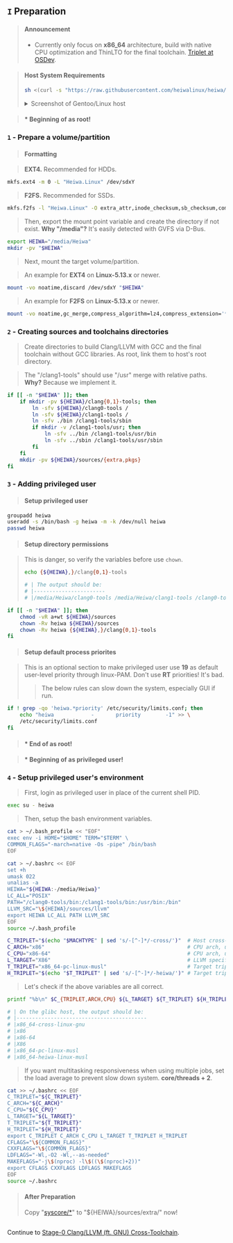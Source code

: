 ## `I` Preparation

> #### Announcement
> * Currently only focus on **x86_64** architecture, build with native CPU optimization and ThinLTO for the final toolchain. [Triplet at OSDev](https://wiki.osdev.org/Target_Triplet).

> #### Host System Requirements
> ```sh
> sh <(curl -s "https://raw.githubusercontent.com/heiwalinux/heiwa/main/version-check")
> ```
> <details>
> <summary>Screenshot of Gentoo/Linux host</summary>
> 
> <br>
> <p align="center"><img src="https://i.imgur.com/ZRNPehJ.png" alt=""/></p>
> 
> </details>

> #### * Beginning of as root!
### `1` - Prepare a volume/partition
> #### Formatting

> **EXT4.** Recommended for HDDs.
```bash
mkfs.ext4 -m 0 -L "Heiwa.Linux" /dev/sdxY
```
> **F2FS.** Recommended for SSDs.
```bash
mkfs.f2fs -l "Heiwa.Linux" -O extra_attr,inode_checksum,sb_checksum,compression,encrypt /dev/sdxY
```
> Then, export the mount point variable and create the directory if not exist. **Why "/media"?** It's easily detected with GVFS via D-Bus.
```bash
export HEIWA="/media/Heiwa"
mkdir -pv "$HEIWA"
```
> Next, mount the target volume/partition.

> An example for **EXT4** on **Linux-5.13.x** or newer.
```bash
mount -vo noatime,discard /dev/sdxY "$HEIWA"
```
> An example for **F2FS** on **Linux-5.13.x** or newer.
```bash
mount -vo noatime,gc_merge,compress_algorithm=lz4,compress_extension='*',compress_chksum,atgc /dev/sdxY "$HEIWA"
```

### `2` - Creating sources and toolchains directories
> Create directories to build Clang/LLVM with GCC and the final toolchain without GCC libraries. As root, link them to host's root directory.

> The "/clang1-tools" should use "/usr" merge with relative paths. **Why?** Because we implement it.
```bash
if [[ -n "$HEIWA" ]]; then
    if mkdir -pv ${HEIWA}/clang{0,1}-tools; then
        ln -sfv ${HEIWA}/clang0-tools /
        ln -sfv ${HEIWA}/clang1-tools /
        ln -sfv ./bin /clang1-tools/sbin
        if mkdir -v /clang1-tools/usr; then
            ln -sfv ../bin /clang1-tools/usr/bin
            ln -sfv ../sbin /clang1-tools/usr/sbin
        fi
    fi
    mkdir -pv ${HEIWA}/sources/{extra,pkgs}
fi
```

### `3` - Adding privileged user
> #### Setup privileged user
```bash
groupadd heiwa
useradd -s /bin/bash -g heiwa -m -k /dev/null heiwa
passwd heiwa
```
> #### Setup directory permissions

> This is danger, so verify the variables before use `chown`.
> ```bash
> echo {${HEIWA},}/clang{0,1}-tools
> ```
> ```bash
> # | The output should be:
> # |-----------------------
> # |/media/Heiwa/clang0-tools /media/Heiwa/clang1-tools /clang0-tools /clang1-tools
> ```
```bash
if [[ -n "$HEIWA" ]]; then
    chmod -vR a+wt ${HEIWA}/sources
    chown -Rv heiwa ${HEIWA}/sources
    chown -Rv heiwa {${HEIWA},}/clang{0,1}-tools
fi
```
> #### Setup default process priorites

> This is an optional section to make privileged user use **19** as default user-level priority through linux-PAM. Don't use **RT** priorities! It's bad.
> > The below rules can slow down the system, especially GUI if run.
```bash
if ! grep -qo 'heiwa.*priority' /etc/security/limits.conf; then
    echo "heiwa            -       priority        -1" >> \
    /etc/security/limits.conf
fi
```
> #### * End of as root!

> #### * Beginning of as privileged user!
### `4` - Setup privileged user's environment
> First, login as privileged user in place of the current shell PID.
```bash
exec su - heiwa
```
> Then, setup the bash environment variables.
```bash
cat > ~/.bash_profile << "EOF"
exec env -i HOME="$HOME" TERM="$TERM" \
COMMON_FLAGS="-march=native -Os -pipe" /bin/bash
EOF
```
```bash
cat > ~/.bashrc << EOF
set +h
umask 022
unalias -a
HEIWA="${HEIWA:-/media/Heiwa}"
LC_ALL="POSIX"
PATH="/clang0-tools/bin:/clang1-tools/bin:/usr/bin:/bin"
LLVM_SRC="\${HEIWA}/sources/llvm"
export HEIWA LC_ALL PATH LLVM_SRC
EOF
source ~/.bash_profile
```
```bash
C_TRIPLET="$(echo "$MACHTYPE" | sed 's/-[^-]*/-cross/')"  # Host cross-triplet, to be used to build GCC toolchain.
C_ARCH="x86"                                              # CPU arch, used to build Linux API headers.
C_CPU="x86-64"                                            # CPU arch, used to build static GCC in cross-toolchain.
L_TARGET="X86"                                            # LLVM specific arch build target.
T_TRIPLET="x86_64-pc-linux-musl"                          # Target triplet for final toolchain.
H_TRIPLET="$(echo "$T_TRIPLET" | sed 's/-[^-]*/-heiwa/')" # Target triplet for cross-toolchain.
```
> Let's check if the above variables are all correct.
```bash
printf "%b\n" $C_{TRIPLET,ARCH,CPU} ${L_TARGET} ${T_TRIPLET} ${H_TRIPLET}
```
```bash
# | On the glibc host, the output should be:
# |------------------------------------------
# |x86_64-cross-linux-gnu
# |x86
# |x86-64
# |X86
# |x86_64-pc-linux-musl
# |x86_64-heiwa-linux-musl
```
> If you want multitasking responsiveness when using multiple jobs, set the load average to prevent slow down system. **core/threads + 2**.
```bash
cat >> ~/.bashrc << EOF
C_TRIPLET="${C_TRIPLET}"
C_ARCH="${C_ARCH}"
C_CPU="${C_CPU}"
L_TARGET="${L_TARGET}"
T_TRIPLET="${T_TRIPLET}"
H_TRIPLET="${H_TRIPLET}"
export C_TRIPLET C_ARCH C_CPU L_TARGET T_TRIPLET H_TRIPLET
CFLAGS="\${COMMON_FLAGS}"
CXXFLAGS="\${COMMON_FLAGS}"
LDFLAGS="-Wl,-O2 -Wl,--as-needed"
MAKEFLAGS="-j\$(nproc) -l\$((\$(nproc)+2))"
export CFLAGS CXXFLAGS LDFLAGS MAKEFLAGS
EOF
source ~/.bashrc
```

> #### After Preparation
> Copy "[syscore/*](./../../syscore/)" to "${HEIWA}/sources/extra/" now!

<h2></h2>

Continue to [Stage-0 Clang/LLVM (ft. GNU) Cross-Toolchain](./2-Stage0_Clang_LLVM.md).
